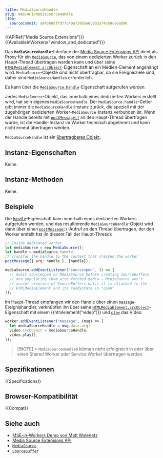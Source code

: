 ```yaml
---
title: MediaSourceHandle
slug: Web/API/MediaSourceHandle
l10n:
  sourceCommit: a84b606ffd77c40a7306be6c932a74ab9ce6ab96
---
```


{{APIRef("Media Source Extensions")}}{{AvailableInWorkers("window_and_dedicated")}}

Das **`MediaSourceHandle`**-Interface der [Media Source Extensions API](/de/docs/Web/API/Media_Source_Extensions_API) dient als Proxy für ein [`MediaSource`](/de/docs/Web/API/MediaSource), das von einem dedizierten Worker zurück in den Haupt-Thread übertragen werden kann und über seine [`HTMLMediaElement.srcObject`](/de/docs/Web/API/HTMLMediaElement/srcObject)-Eigenschaft an ein Medien-Element angehängt wird. `MediaSource`-Objekte sind nicht übertragbar, da sie Ereignisziele sind, daher sind `MediaSourceHandle`s erforderlich.

Es kann über die [`MediaSource.handle`](/de/docs/Web/API/MediaSource/handle)-Eigenschaft aufgerufen werden.

Jedes `MediaSource`-Objekt, das innerhalb eines dedizierten Workers erstellt wird, hat sein eigenes `MediaSourceHandle`. Der `MediaSource.handle`-Getter gibt immer die `MediaSourceHandle`-Instanz zurück, die speziell mit der zugehörigen dedizierten Worker-`MediaSource`-Instanz verbunden ist. Wenn der Handle bereits mit [`postMessage()`](/de/docs/Web/API/DedicatedWorkerGlobalScope/postMessage) an den Haupt-Thread übertragen wurde, ist die Handle-Instanz im Worker technisch abgetrennt und kann nicht erneut übertragen werden.

`MediaSourceHandle` ist ein [übertragbares Objekt](/de/docs/Web/API/Web_Workers_API/Transferable_objects).

## Instanz-Eigenschaften

Keine.

## Instanz-Methoden

Keine.

## Beispiele

Die [`handle`](/de/docs/Web/API/MediaSource/handle)-Eigenschaft kann innerhalb eines dedizierten Workers aufgerufen werden, und das resultierende `MediaSourceHandle`-Objekt wird dann über einen [`postMessage()`](/de/docs/Web/API/DedicatedWorkerGlobalScope/postMessage)-Aufruf an den Thread übertragen, der den Worker erstellt hat (in diesem Fall der Haupt-Thread):

```js
// Inside dedicated worker
let mediaSource = new MediaSource();
let handle = mediaSource.handle;
// Transfer the handle to the context that created the worker
postMessage({ arg: handle }, [handle]);

mediaSource.addEventListener("sourceopen", () => {
  // Await sourceopen on MediaSource before creating SourceBuffers
  // and populating them with fetched media — MediaSource won't
  // accept creation of SourceBuffers until it is attached to the
  // HTMLMediaElement and its readyState is "open"
});
```

Im Haupt-Thread empfangen wir den Handle über einen [`message`](/de/docs/Web/API/Worker/message_event)-Ereignishandler, verknüpfen ihn über seine [`HTMLMediaElement.srcObject`](/de/docs/Web/API/HTMLMediaElement/srcObject)-Eigenschaft mit einem {{htmlelement("video")}} und [`play`](/de/docs/Web/API/HTMLMediaElement/play) das Video:

```js
worker.addEventListener("message", (msg) => {
  let mediaSourceHandle = msg.data.arg;
  video.srcObject = mediaSourceHandle;
  video.play();
});
```

> [!NOTE] > `MediaSourceHandle`s können nicht erfolgreich in oder über einen Shared Worker oder Service Worker übertragen werden.

## Spezifikationen

{{Specifications}}

## Browser-Kompatibilität

{{Compat}}

## Siehe auch

- [MSE-in-Workers Demo von Matt Wolenetz](https://wolenetz.github.io/mse-in-workers-demo/mse-in-workers-demo.html)
- [Media Source Extensions API](/de/docs/Web/API/Media_Source_Extensions_API)
- [`MediaSource`](/de/docs/Web/API/MediaSource)
- [`SourceBuffer`](/de/docs/Web/API/SourceBuffer)
